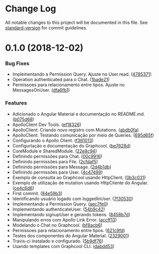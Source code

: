 # Change Log

All notable changes to this project will be documented in this file. See [standard-version](https://github.com/conventional-changelog/standard-version) for commit guidelines.

<a name="0.1.0"></a>
# 0.1.0 (2018-12-02)


### Bug Fixes

* Implementando a Permission Query. Ajuste no User.read. ([4785371](https://github.com/danielso2007/angular-graphcool-chat/commit/4785371))
* Operation authenticated para o Chat. ([1bade21](https://github.com/danielso2007/angular-graphcool-chat/commit/1bade21))
* Permissoes para relacionamento entre tipos. Ajuste no MessagesOnUser. ([dfa6fb1](https://github.com/danielso2007/angular-graphcool-chat/commit/dfa6fb1))


### Features

* Adicionado o Angular Material e documentação no README.md. ([b075d68](https://github.com/danielso2007/angular-graphcool-chat/commit/b075d68))
* ApolloClient Dev Tools. ([ef18326](https://github.com/danielso2007/angular-graphcool-chat/commit/ef18326))
* ApolloClient: Criando novo registro com Mutations. ([abdb0fa](https://github.com/danielso2007/angular-graphcool-chat/commit/abdb0fa))
* ApolloClient: Testando comunicação por meio de Queries. ([695d65f](https://github.com/danielso2007/angular-graphcool-chat/commit/695d65f))
* Configurando o Apollo Client. ([f361013](https://github.com/danielso2007/angular-graphcool-chat/commit/f361013))
* Configurtação e documentação do Graphcool. ([be7628d](https://github.com/danielso2007/angular-graphcool-chat/commit/be7628d))
* CoreModule e SharedModule. ([22e8c94](https://github.com/danielso2007/angular-graphcool-chat/commit/22e8c94))
* Definindo permissões para Chat. ([00c9916](https://github.com/danielso2007/angular-graphcool-chat/commit/00c9916))
* Definindo permissões para File. ([2cfdaf5](https://github.com/danielso2007/angular-graphcool-chat/commit/2cfdaf5))
* Definindo permissões para Message. ([2d4b1db](https://github.com/danielso2007/angular-graphcool-chat/commit/2d4b1db))
* Definindo permissões para User. ([4c47499](https://github.com/danielso2007/angular-graphcool-chat/commit/4c47499))
* Exemplo de consulta ao Graphcool usando HttpClient. ([0b3c031](https://github.com/danielso2007/angular-graphcool-chat/commit/0b3c031))
* Exemplo de utilização de mutation usando HttpCliente do Angular. ([ce4c6d6](https://github.com/danielso2007/angular-graphcool-chat/commit/ce4c6d6))
* First commit. ([84e59b3](https://github.com/danielso2007/angular-graphcool-chat/commit/84e59b3))
* Identificando usuário logado com loggedInUser. ([7f30530](https://github.com/danielso2007/angular-graphcool-chat/commit/7f30530))
* Implementando a Permission Query. ([aec7fe0](https://github.com/danielso2007/angular-graphcool-chat/commit/aec7fe0))
* Implementando authenticateUser. ([54b9c42](https://github.com/danielso2007/angular-graphcool-chat/commit/54b9c42))
* Implementando signupUser e gerando tokens. ([8458b7d](https://github.com/danielso2007/angular-graphcool-chat/commit/8458b7d))
* Manipulando erros com Apollo Link Error. ([accff13](https://github.com/danielso2007/angular-graphcool-chat/commit/accff13))
* Modelando o Chat no Graphcool. ([bf8acb6](https://github.com/danielso2007/angular-graphcool-chat/commit/bf8acb6))
* Permissoes para relacionamento entre tipos. ([621c9fd](https://github.com/danielso2007/angular-graphcool-chat/commit/621c9fd))
* Testes dos componentes do Angular Material. ([2329001](https://github.com/danielso2007/angular-graphcool-chat/commit/2329001))
* Travis-ci instalado e configurado. ([5b9df76](https://github.com/danielso2007/angular-graphcool-chat/commit/5b9df76))
* Usando templates com Graphcool CLI. ([dabdd53](https://github.com/danielso2007/angular-graphcool-chat/commit/dabdd53))
